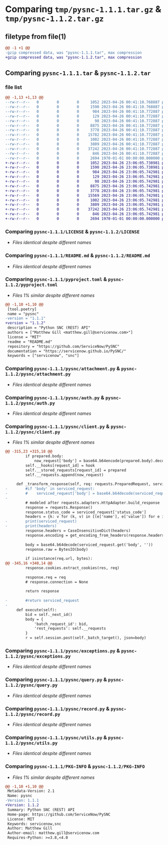 # Comparing `tmp/pysnc-1.1.1.tar.gz` & `tmp/pysnc-1.1.2.tar.gz`

## filetype from file(1)

```diff
@@ -1 +1 @@
-gzip compressed data, was "pysnc-1.1.1.tar", max compression
+gzip compressed data, was "pysnc-1.1.2.tar", max compression
```

## Comparing `pysnc-1.1.1.tar` & `pysnc-1.1.2.tar`

### file list

```diff
@@ -1,13 +1,13 @@
--rw-r--r--   0        0        0     1052 2023-04-26 00:41:10.768887 pysnc-1.1.1/LICENSE
--rw-r--r--   0        0        0     1590 2023-04-26 00:41:10.768887 pysnc-1.1.1/README.md
--rw-r--r--   0        0        0      984 2023-04-26 00:41:10.772887 pysnc-1.1.1/pyproject.toml
--rw-r--r--   0        0        0      129 2023-04-26 00:41:10.772887 pysnc-1.1.1/pysnc/__init__.py
--rw-r--r--   0        0        0       98 2023-04-26 00:41:10.772887 pysnc-1.1.1/pysnc/__version__.py
--rw-r--r--   0        0        0     8875 2023-04-26 00:41:10.772887 pysnc-1.1.1/pysnc/attachment.py
--rw-r--r--   0        0        0     3778 2023-04-26 00:41:10.772887 pysnc-1.1.1/pysnc/auth.py
--rw-r--r--   0        0        0    15782 2023-04-26 00:41:10.772887 pysnc-1.1.1/pysnc/client.py
--rw-r--r--   0        0        0     1002 2023-04-26 00:41:10.772887 pysnc-1.1.1/pysnc/exceptions.py
--rw-r--r--   0        0        0     3809 2023-04-26 00:41:10.772887 pysnc-1.1.1/pysnc/query.py
--rw-r--r--   0        0        0    37242 2023-04-26 00:41:10.772887 pysnc-1.1.1/pysnc/record.py
--rw-r--r--   0        0        0      846 2023-04-26 00:41:10.772887 pysnc-1.1.1/pysnc/utils.py
--rw-r--r--   0        0        0     2694 1970-01-01 00:00:00.000000 pysnc-1.1.1/PKG-INFO
+-rw-r--r--   0        0        0     1052 2023-04-26 23:06:05.738981 pysnc-1.1.2/LICENSE
+-rw-r--r--   0        0        0     1590 2023-04-26 23:06:05.738981 pysnc-1.1.2/README.md
+-rw-r--r--   0        0        0      984 2023-04-26 23:06:05.742981 pysnc-1.1.2/pyproject.toml
+-rw-r--r--   0        0        0      129 2023-04-26 23:06:05.742981 pysnc-1.1.2/pysnc/__init__.py
+-rw-r--r--   0        0        0       98 2023-04-26 23:06:05.742981 pysnc-1.1.2/pysnc/__version__.py
+-rw-r--r--   0        0        0     8875 2023-04-26 23:06:05.742981 pysnc-1.1.2/pysnc/attachment.py
+-rw-r--r--   0        0        0     3778 2023-04-26 23:06:05.742981 pysnc-1.1.2/pysnc/auth.py
+-rw-r--r--   0        0        0    15569 2023-04-26 23:06:05.742981 pysnc-1.1.2/pysnc/client.py
+-rw-r--r--   0        0        0     1002 2023-04-26 23:06:05.742981 pysnc-1.1.2/pysnc/exceptions.py
+-rw-r--r--   0        0        0     3809 2023-04-26 23:06:05.742981 pysnc-1.1.2/pysnc/query.py
+-rw-r--r--   0        0        0    37242 2023-04-26 23:06:05.742981 pysnc-1.1.2/pysnc/record.py
+-rw-r--r--   0        0        0      846 2023-04-26 23:06:05.742981 pysnc-1.1.2/pysnc/utils.py
+-rw-r--r--   0        0        0     2694 1970-01-01 00:00:00.000000 pysnc-1.1.2/PKG-INFO
```

### Comparing `pysnc-1.1.1/LICENSE` & `pysnc-1.1.2/LICENSE`

 * *Files identical despite different names*

### Comparing `pysnc-1.1.1/README.md` & `pysnc-1.1.2/README.md`

 * *Files identical despite different names*

### Comparing `pysnc-1.1.1/pyproject.toml` & `pysnc-1.1.2/pyproject.toml`

 * *Files 1% similar despite different names*

```diff
@@ -1,10 +1,10 @@
 [tool.poetry]
 name = "pysnc"
-version = "1.1.1"
+version = "1.1.2"
 description = "Python SNC (REST) API"
 authors = ["Matthew Gill <matthew.gill@servicenow.com>"]
 license = "MIT"
 readme = "README.md"
 repository = "https://github.com/ServiceNow/PySNC"
 documentation = "https://servicenow.github.io/PySNC/"
 keywords = ["servicenow", "snc"]
```

### Comparing `pysnc-1.1.1/pysnc/attachment.py` & `pysnc-1.1.2/pysnc/attachment.py`

 * *Files identical despite different names*

### Comparing `pysnc-1.1.1/pysnc/auth.py` & `pysnc-1.1.2/pysnc/auth.py`

 * *Files identical despite different names*

### Comparing `pysnc-1.1.1/pysnc/client.py` & `pysnc-1.1.2/pysnc/client.py`

 * *Files 1% similar despite different names*

```diff
@@ -315,23 +315,18 @@
         if prepared.body:
             now_request['body'] = base64.b64encode(prepared.body).decode()
         self.__hooks[request_id] = hook
         self.__stored_requests[request_id] = prepared
         self.__requests.append(now_request)
 
     def _transform_response(self, req: requests.PreparedRequest, serviced_request) -> requests.Response:
-        #if 'body' in serviced_request:
-        #    serviced_request['body'] = base64.b64decode(serviced_request['body'])
-
         # modeled after requests.adapters.HttpAdapter.build_response
         response = requests.Response()
         response.status_code = serviced_request['status_code']
         headers = {k: v for (k, v) in [(e['name'], e['value']) for e in serviced_request.get("headers", [])]}
-        print(serviced_request)
-        print(headers)
         response.headers = CaseInsensitiveDict(headers)
         response.encoding = get_encoding_from_headers(response.headers)
 
         body = base64.b64decode(serviced_request.get('body', ''))
         response.raw = BytesIO(body)
 
         if isinstance(req.url, bytes):
@@ -345,16 +340,14 @@
         response.cookies.extract_cookies(res, req)
 
         response.req = req
         # response.connection = None
 
         return response
 
-        #return serviced_request
-
     def execute(self):
         bid = self._next_id()
         body = {
             'batch_request_id': bid,
             'rest_requests': self.__requests
         }
         r = self.session.post(self._batch_target(), json=body)
```

### Comparing `pysnc-1.1.1/pysnc/exceptions.py` & `pysnc-1.1.2/pysnc/exceptions.py`

 * *Files identical despite different names*

### Comparing `pysnc-1.1.1/pysnc/query.py` & `pysnc-1.1.2/pysnc/query.py`

 * *Files identical despite different names*

### Comparing `pysnc-1.1.1/pysnc/record.py` & `pysnc-1.1.2/pysnc/record.py`

 * *Files identical despite different names*

### Comparing `pysnc-1.1.1/pysnc/utils.py` & `pysnc-1.1.2/pysnc/utils.py`

 * *Files identical despite different names*

### Comparing `pysnc-1.1.1/PKG-INFO` & `pysnc-1.1.2/PKG-INFO`

 * *Files 1% similar despite different names*

```diff
@@ -1,10 +1,10 @@
 Metadata-Version: 2.1
 Name: pysnc
-Version: 1.1.1
+Version: 1.1.2
 Summary: Python SNC (REST) API
 Home-page: https://github.com/ServiceNow/PySNC
 License: MIT
 Keywords: servicenow,snc
 Author: Matthew Gill
 Author-email: matthew.gill@servicenow.com
 Requires-Python: >=3.8,<4.0
```

